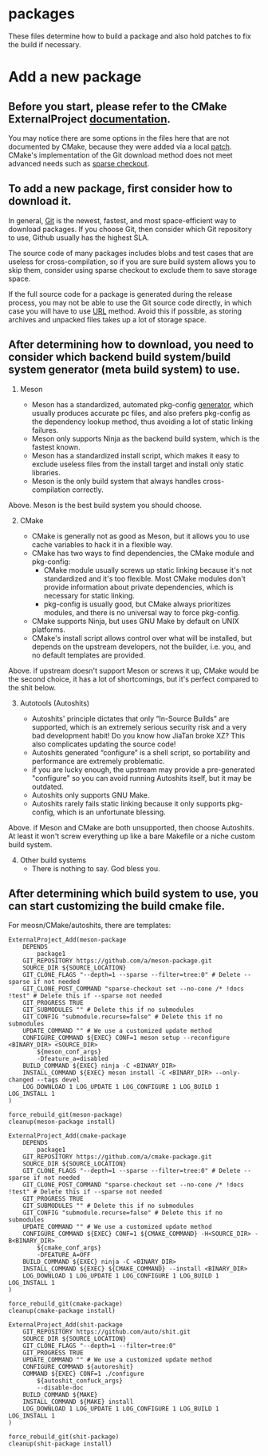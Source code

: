 # packages

These files determine how to build a package and also hold patches to fix the build if necessary.

# Add a new package

## Before you start, please refer to the CMake ExternalProject [documentation](https://cmake.org/cmake/help/latest/module/ExternalProject.html).
You may notice there are some options in the files here that are not documented by CMake, because they were added via a local [patch](/cmake-0001-ExternalProject-changes.patch).
CMake's implementation of the Git download method does not meet advanced needs such as [sparse checkout](https://git-scm.com/docs/git-sparse-checkout).

## To add a new package, first consider how to download it.

In general, [Git](https://cmake.org/cmake/help/latest/module/ExternalProject.html#id6) is the newest, fastest, and most space-efficient way to download packages. If you choose Git, then consider which Git repository to use, Github usually has the highest SLA.

The source code of many packages includes blobs and test cases that are useless for cross-compilation, so if you are sure build system allows you to skip them, consider using sparse checkout to exclude them to save storage space.

If the full source code for a package is generated during the release process, you may not be able to use the Git source code directly, in which case you will have to use [URL](https://cmake.org/cmake/help/latest/module/ExternalProject.html#id5) method. Avoid this if possible, as storing archives and unpacked files takes up a lot of storage space.

## After determining how to download, you need to consider which backend build system/build system generator (meta build system) to use.

1. Meson

    - Meson has a standardized, automated pkg-config [generator](https://mesonbuild.com/Pkgconfig-module.html), which usually produces accurate pc files, and also prefers pkg-config as the dependency lookup method, thus avoiding a lot of static linking failures.
    - Meson only supports Ninja as the backend build system, which is the fastest known.
    - Meson has a standardized install script, which makes it easy to exclude useless files from the install target and install only static libraries.
    - Meson is the only build system that always handles cross-compilation correctly.

Above. Meson is the best build system you should choose.

2. CMake

    - CMake is generally not as good as Meson, but it allows you to use cache variables to hack it in a flexible way.
    - CMake has two ways to find dependencies, the CMake module and pkg-config:
        - CMake module usually screws up static linking because it's not standardized and it's too flexible. Most CMake modules don't provide information about private dependencies, which is necessary for static linking.
        - pkg-config is usually good, but CMake always prioritizes modules, and there is no universal way to force pkg-config.
    - CMake supports Ninja, but uses GNU Make by default on UNIX platforms.
    - CMake's install script allows control over what will be installed, but depends on the upstream developers, not the builder, i.e. you, and no default templates are provided.

Above. if upstream doesn't support Meson or screws it up, CMake would be the second choice, it has a lot of shortcomings, but it's perfect compared to the shit below.

3. Autotools (Autoshits)

    - Autoshits' principle dictates that only “In-Source Builds” are supported, which is an extremely serious security risk and a very bad development habit! Do you know how JiaTan broke XZ? This also complicates updating the source code!
    - Autoshits generated “configure” is a shell script, so portability and performance are extremely problematic.
    - if you are lucky enough, the upstream may provide a pre-generated "configure" so you can avoid running Autoshits itself, but it may be outdated.
    - Autoshits only supports GNU Make.
    - Autoshits rarely fails static linking because it only supports pkg-config, which is an unfortunate blessing.

Above. if Meson and CMake are both unsupported, then choose Autoshits. At least it won't screw everything up like a bare Makefile or a niche custom build system.

4. Other build systems
    - There is nothing to say. God bless you.



## After determining which build system to use, you can start customizing the build cmake file.
For meosn/CMake/autoshits, there are templates:

```
ExternalProject_Add(meson-package
    DEPENDS
        package1
    GIT_REPOSITORY https://github.com/a/meson-package.git
    SOURCE_DIR ${SOURCE_LOCATION}
    GIT_CLONE_FLAGS "--depth=1 --sparse --filter=tree:0" # Delete --sparse if not needed
    GIT_CLONE_POST_COMMAND "sparse-checkout set --no-cone /* !docs !test" # Delete this if --sparse not needed
    GIT_PROGRESS TRUE
    GIT_SUBMODULES "" # Delete this if no submodules
    GIT_CONFIG "submodule.recurse=false" # Delete this if no submodules
    UPDATE_COMMAND "" # We use a customized update method
    CONFIGURE_COMMAND ${EXEC} CONF=1 meson setup --reconfigure <BINARY_DIR> <SOURCE_DIR>
        ${meson_conf_args}
        -Dfeature_a=disabled
    BUILD_COMMAND ${EXEC} ninja -C <BINARY_DIR>
    INSTALL_COMMAND ${EXEC} meson install -C <BINARY_DIR> --only-changed --tags devel
    LOG_DOWNLOAD 1 LOG_UPDATE 1 LOG_CONFIGURE 1 LOG_BUILD 1 LOG_INSTALL 1
)

force_rebuild_git(meson-package)
cleanup(meson-package install)
```

```
ExternalProject_Add(cmake-package
    DEPENDS
        package1
    GIT_REPOSITORY https://github.com/a/cmake-package.git
    SOURCE_DIR ${SOURCE_LOCATION}
    GIT_CLONE_FLAGS "--depth=1 --sparse --filter=tree:0" # Delete --sparse if not needed
    GIT_CLONE_POST_COMMAND "sparse-checkout set --no-cone /* !docs !test" # Delete this if --sparse not needed
    GIT_PROGRESS TRUE
    GIT_SUBMODULES "" # Delete this if no submodules
    GIT_CONFIG "submodule.recurse=false" # Delete this if no submodules
    UPDATE_COMMAND "" # We use a customized update method
    CONFIGURE_COMMAND ${EXEC} CONF=1 ${CMAKE_COMMAND} -H<SOURCE_DIR> -B<BINARY_DIR>
        ${cmake_conf_args}
        -DFEATURE_A=OFF
    BUILD_COMMAND ${EXEC} ninja -C <BINARY_DIR>
    INSTALL_COMMAND ${EXEC} ${CMAKE_COMMAND} --install <BINARY_DIR>
    LOG_DOWNLOAD 1 LOG_UPDATE 1 LOG_CONFIGURE 1 LOG_BUILD 1 LOG_INSTALL 1
)

force_rebuild_git(cmake-package)
cleanup(cmake-package install)
```

```
ExternalProject_Add(shit-package
    GIT_REPOSITORY https://github.com/auto/shit.git
    SOURCE_DIR ${SOURCE_LOCATION}
    GIT_CLONE_FLAGS "--depth=1 --filter=tree:0"
    GIT_PROGRESS TRUE
    UPDATE_COMMAND "" # We use a customized update method
    CONFIGURE_COMMAND ${autoreshit}
    COMMAND ${EXEC} CONF=1 ./configure
        ${autoshit_confuck_args}
        --disable-doc
    BUILD_COMMAND ${MAKE}
    INSTALL_COMMAND ${MAKE} install
    LOG_DOWNLOAD 1 LOG_UPDATE 1 LOG_CONFIGURE 1 LOG_BUILD 1 LOG_INSTALL 1
)

force_rebuild_git(shit-package)
cleanup(shit-package install)
```
